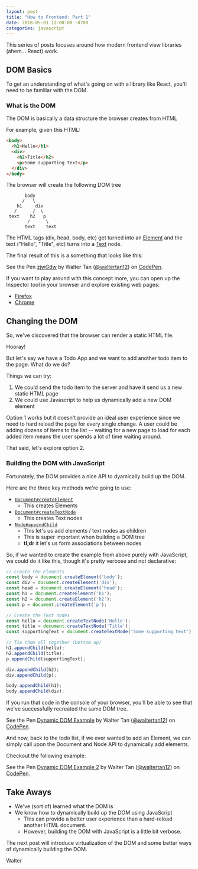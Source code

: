 ```yaml
---
layout: post
title: "How to Frontend: Part 1"
date: 2018-05-01 12:00:00 -0700
categories: javascript
---
```


This series of posts focuses around how modern frontend view libraries (ahem... React) work.

## DOM Basics
To get an understanding of what's going on with a library like React, you'll need to be familiar with the DOM.

### What is the DOM
The DOM is basically a data structure the browser creates from HTML

For example, given this HTML: 
```html
<body>
  <h1>Hello</h1>
  <div>
    <h2>Title</h2>
    <p>Some supporting text</p>
  </div>
</body>
```

The browser will create the following DOM tree
```
       body
      /   \
    h1     div
   /      /  \ 
 text    h2   p
        /      \
       text    text
```

The HTML tags (div, head, body, etc) get turned into an [Element](https://developer.mozilla.org/en-US/docs/Web/API/Element) and the text ("Hello", "Title", etc) turns into a [Text](https://developer.mozilla.org/en-US/docs/Web/API/Text) node.

The final result of this is a something that looks like this:

<p data-height="450" data-theme-id="dark" data-slug-hash="zjwGdw" data-default-tab="html,result" data-user="waltertan12" data-embed-version="2" data-pen-title="zjwGdw" class="codepen">See the Pen <a href="https://codepen.io/waltertan12/pen/zjwGdw/">zjwGdw</a> by Walter Tan (<a href="https://codepen.io/waltertan12">@waltertan12</a>) on <a href="https://codepen.io">CodePen</a>.</p>
<script src="https://static.codepen.io/assets/embed/ei.js"></script>

If you want to play around with this concept more, you can open up the Inspector tool in your browser and explore existing web pages:
- [Firefox](https://developer.mozilla.org/en-US/docs/Tools/Page_Inspector/How_to/Open_the_Inspector)
- [Chrome](https://developer.chrome.com/devtools#dom-and-styles)

## Changing the DOM
So, we've discovered that the browser can render a static HTML file.

Hooray!

But let's say we have a Todo App and we want to add another todo item to the page. What do we do?

Things we can try:
1. We could send the todo item to the server and have it send us a new static HTML page
2. We could use Javascript to help us dynamically add a new DOM element

Option 1 works but it doesn't provide an ideal user experience since we need to hard reload the page for every single change. A user could be adding dozens of items to the list -- waiting for a new page to load for each added item means the user spends a lot of time waiting around.

That said, let's explore option 2.

### Building the DOM with JavaScript
Fortunately, the DOM provides a nice API to dyamically build up the DOM.

Here are the three key methods we're going to use:
- [`Document#createElement`](https://developer.mozilla.org/en-US/docs/Web/API/Document/createElement)
  - This creates Elements
- [`Document#createTextNode`](https://developer.mozilla.org/en-US/docs/Web/API/Document/createTextNode)
  - This creates Text nodes
- [`Node#appendChild`](https://developer.mozilla.org/en-US/docs/Web/API/Node/appendChild)
  - This let's us add elements / text nodes as children
  - This is super important when building a DOM tree
  - **tl;dr** it let's us form associations between nodes

So, if we wanted to create the example from above purely with JavaScript, we could do it like this, though it's pretty verbose and not declarative:
```javascript
// Create the Elements
const body = document.createElement('body');
const div = document.createElement('div');
const head = document.createElement('head');
const h1 = document.createElement('h1');
const h2 = document.createElement('h2');
const p = document.createElement('p');

// Create the Text nodes
const hello = document.createTextNode('Hello');
const title = document.createTextNode('Title');
const supportingText = document.createTextNode('Some supporting text');

// Tie them all together (bottom up)
h1.appendChild(hello);
h2.appendChild(title);
p.appendChild(supportingText);

div.appendChild(h2);
div.appendChild(p);

body.appendChild(h1);
body.appendChild(div);
```

If you run that code in the console of your browser, you'll be able to see that we've successfully recreated the same DOM tree.

<p data-height="450" data-theme-id="dark" data-slug-hash="VxbLGE" data-default-tab="js,result" data-user="waltertan12" data-embed-version="2" data-pen-title="Dynamic DOM Example" data-editable="true" class="codepen">See the Pen <a href="https://codepen.io/waltertan12/pen/VxbLGE/">Dynamic DOM Example</a> by Walter Tan (<a href="https://codepen.io/waltertan12">@waltertan12</a>) on <a href="https://codepen.io">CodePen</a>.</p>
<script src="https://static.codepen.io/assets/embed/ei.js"></script>

And now, back to the todo list, if we ever wanted to add an Element, we can simply call upon the Document and Node API to dynamically add elements.

Checkout the following example:

<p data-height="450" data-theme-id="dark" data-slug-hash="PemPWP" data-default-tab="js,result" data-user="waltertan12" data-embed-version="2" data-pen-title="Dynamic DOM Example 2" class="codepen">See the Pen <a href="https://codepen.io/waltertan12/pen/PemPWP/">Dynamic DOM Example 2</a> by Walter Tan (<a href="https://codepen.io/waltertan12">@waltertan12</a>) on <a href="https://codepen.io">CodePen</a>.</p>
<script src="https://static.codepen.io/assets/embed/ei.js"></script>

## Take Aways
- We've (sort of) learned what the DOM is
- We know how to dynamically build up the DOM using JavaScript
  - This can provide a better user experience than a hard-reload another HTML document.
  - However, building the DOM with JavaScript is a little bit verbose.

The next post will introduce virtualization of the DOM and some better ways of dynamically building the DOM.

Walter
